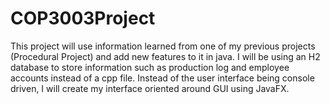 # COP3003Project

This project will use information learned from one of my previous projects (Procedural Project) and add new features to it in java.
I will be using an H2 database to store information such as production log and employee accounts instead of a cpp file. Instead of the user interface being console driven, I will create my interface oriented around GUI using JavaFX. 
